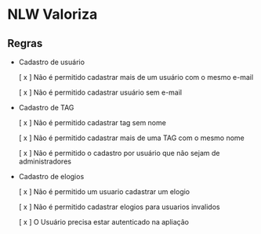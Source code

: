 # NLW Valoriza


## Regras

- Cadastro de usuário

    [ x ] Não é permitido cadastrar mais de um usuário com o mesmo e-mail

    [ x ] Não é permitido cadastrar usuário sem e-mail

- Cadastro de TAG

    [ x ] Não é permitido cadastrar tag sem nome

    [ x ] Não é permitido cadastrar mais de uma TAG com o mesmo nome    

    [ x ] Não é permitido o cadastro por usuário que não sejam de administradores

- Cadastro de elogios

    [ x ] Não é permitido um usuario cadastrar um elogio

    [ x ] Não é permitido cadastrar elogios para usuarios invalidos

    [ x ] O Usuário precisa estar autenticado na apliação 
